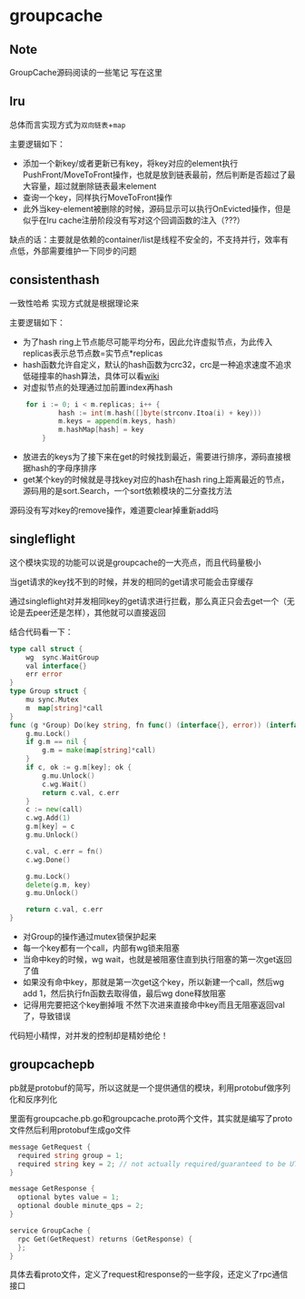 # groupcache

## Note

GroupCache源码阅读的一些笔记 写在这里

## lru

总体而言实现方式为`双向链表`+`map`

主要逻辑如下：

- 添加一个新key/或者更新已有key，将key对应的element执行PushFront/MoveToFront操作，也就是放到链表最前，然后判断是否超过了最大容量，超过就删除链表最末element
- 查询一个key，同样执行MoveToFront操作
- 此外当key-element被删除的时候，源码显示可以执行OnEvicted操作，但是似乎在lru cache注册阶段没有写对这个回调函数的注入（???）

缺点的话：主要就是依赖的container/list是线程不安全的，不支持并行，效率有点低，外部需要维护一下同步的问题

## consistenthash

一致性哈希 实现方式就是根据理论来

主要逻辑如下：

- 为了hash ring上节点能尽可能平均分布，因此允许虚拟节点，为此传入replicas表示总节点数=实节点*replicas
- hash函数允许自定义，默认的hash函数为crc32，crc是一种追求速度不追求低碰撞率的hash算法，具体可以看[wiki](https://en.wikipedia.org/wiki/Cyclic_redundancy_check)
- 对虚拟节点的处理通过加前置index再hash

```go
    for i := 0; i < m.replicas; i++ {
			hash := int(m.hash([]byte(strconv.Itoa(i) + key)))
			m.keys = append(m.keys, hash)
			m.hashMap[hash] = key
		}
```

- 放进去的keys为了接下来在get的时候找到最近，需要进行排序，源码直接根据hash的字母序排序
- get某个key的时候就是寻找key对应的hash在hash ring上距离最近的节点，源码用的是sort.Search，一个sort依赖模块的二分查找方法

源码没有写对key的remove操作，难道要clear掉重新add吗

## singleflight

这个模块实现的功能可以说是groupcache的一大亮点，而且代码量极小

当get请求的key找不到的时候，并发的相同的get请求可能会击穿缓存

通过singleflight对并发相同key的get请求进行拦截，那么真正只会去get一个（无论是去peer还是怎样），其他就可以直接返回

结合代码看一下：
```go
type call struct {
	wg  sync.WaitGroup
	val interface{}
	err error
}
type Group struct {
	mu sync.Mutex       
	m  map[string]*call 
}
func (g *Group) Do(key string, fn func() (interface{}, error)) (interface{}, error) {
	g.mu.Lock()
	if g.m == nil {
		g.m = make(map[string]*call)
	}
	if c, ok := g.m[key]; ok {
		g.mu.Unlock()
		c.wg.Wait()
		return c.val, c.err
	}
	c := new(call)
	c.wg.Add(1)
	g.m[key] = c
	g.mu.Unlock()

	c.val, c.err = fn()
	c.wg.Done()

	g.mu.Lock()
	delete(g.m, key)
	g.mu.Unlock()

	return c.val, c.err
}
```
- 对Group的操作通过mutex锁保护起来
- 每一个key都有一个call，内部有wg锁来阻塞
- 当命中key的时候，wg wait，也就是被阻塞住直到执行阻塞的第一次get返回了值
- 如果没有命中key，那就是第一次get这个key，所以新建一个call，然后wg add 1，然后执行fn函数去取得值，最后wg done释放阻塞
- 记得用完要把这个key删掉哦 不然下次进来直接命中key而且无阻塞返回val了，导致错误

代码短小精悍，对并发的控制却是精妙绝伦！

## groupcachepb

pb就是protobuf的简写，所以这就是一个提供通信的模块，利用protobuf做序列化和反序列化

里面有groupcache.pb.go和groupcache.proto两个文件，其实就是编写了proto文件然后利用protobuf生成go文件

```go
message GetRequest {
  required string group = 1;
  required string key = 2; // not actually required/guaranteed to be UTF-8
}

message GetResponse {
  optional bytes value = 1;
  optional double minute_qps = 2;
}

service GroupCache {
  rpc Get(GetRequest) returns (GetResponse) {
  };
}
```

具体去看proto文件，定义了request和response的一些字段，还定义了rpc通信接口




